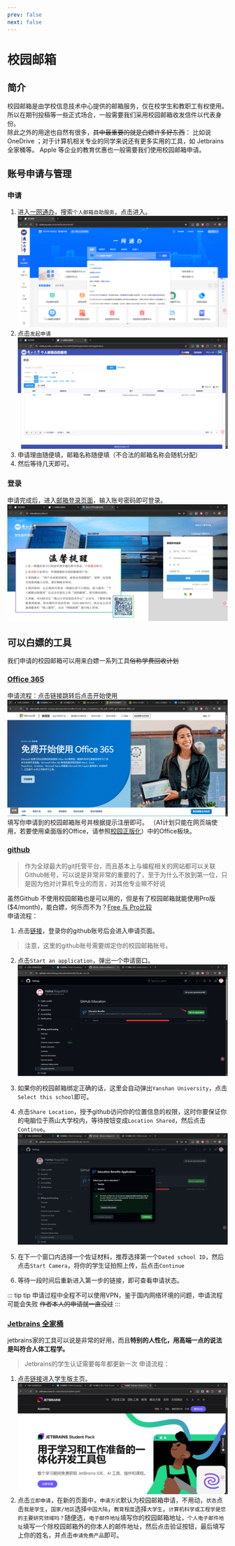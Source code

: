 ```yaml
---
prev: false
next: false
---
```


# 校园邮箱

## 简介

校园邮箱是由学校信息技术中心提供的邮箱服务，仅在校学生和教职工有权使用。 所以在期刊投稿等一些正式场合，一般需要我们采用校园邮箱收发信件以代表身份。  
除此之外的用途也自然有很多，~~其中最重要的就是白嫖许多好东西~~： 比如说 OneDrive ；对于计算机相关专业的同学来说还有更多实用的工具，如 Jetbrains 全家桶等。 Apple 等企业的教育优惠也一般需要我们使用校园邮箱申请。

## 账号申请与管理

### 申请

1. 进入[一网通办](https://ehall.ysu.edu.cn/default/index.html#/)，搜索`个人邮箱自助服务`，点击进入。
![个人邮箱自助服务](./images/search.png)
2. 点击`发起申请`
![发起申请](./images/apply.png)
3. 申请理由随便填，邮箱名称随便填（不合法的邮箱名称会随机分配）
4. 然后等待几天即可。

### 登录

申请完成后，进入[邮箱登录页面](https://stumail.ysu.edu.cn/)，输入账号密码即可登录。
![登录页面](./images/login.png)

## 可以白嫖的工具

我们申请的校园邮箱可以用来白嫖一系列工具~~俗称学费回收计划~~

### [Office 365](https://www.microsoft.com/zh-cn/education/products/office?ocid=plan-comparison_edu_pdf_m365_get-started-office-a1)

申请流程：点击链接跳转后点击开始使用
![开始使用](./images/start.png)
填写你申请到的校园邮箱账号并根据提示注册即可。
（A1计划只能在网页端使用，若要使用桌面版的Office，请参照[校园正版化](../ms/index.md#常用软件)）中的Office板块。

### [github](https://github.com/)

> 作为全球最大的git托管平台，而且基本上与编程相关的网站都可以关联Github帐号，可以说是非常非常的重要的了，至于为什么不放到第一位，只是因为他对计算机专业的而言，对其他专业嘛不好说

虽然Github 不使用校园邮箱也是可以用的，但是有了校园邮箱就能使用Pro版($4/month)，能白嫖，何乐而不为？[Free 与 Pro比较](https://docs.github.com/en/get-started/learning-about-github/githubs-products#github-free-for-user-accounts)  
申请流程：

<!-- markdownlint-disable MD029 -->

1. 点击[链接](https://github.com/settings/education/benefits?locale=en-US)，登录你的github账号后会进入申请页面。

>注意，这里的github账号需要绑定你的校园邮箱账号。

2. 点击`Start an application`，弹出一个申请窗口。
![申请窗口](./images/github_edu.png)

3. 如果你的校园邮箱绑定正确的话，这里会自动弹出`Yanshan University`，点击`Select this school`即可。

4. 点击`Share Location`，授予github访问你的位置信息的权限，这时你要保证你的电脑位于燕山大学校内，等待按钮变成`Location Shared`，然后点击`Continue`。
![授予成功](./images/shared.png)

5. 在下一个窗口内选择一个佐证材料，推荐选择第一个`Dated school ID`，然后点击`Start Camera`，将你的学生证拍照上传，后点击`Continue`

6. 等待一段时间后重新进入第一步的链接，即可查看申请状态。

<!-- markdownlint-enable MD029 -->
::: tip tip
申请过程中全程不可以使用VPN，鉴于国内网络环境的问题，申请流程可能会失败 ~~作者本人的申请就一直没过~~
:::

### [Jetbrains 全家桶](https://www.jetbrains.com/)

jetbrains家的工具可以说是非常的好用，而且**特别的人性化，用高端一点的说法是叫符合人体工程学。**
>Jetbrains的学生认证需要每年都更新一次
申请流程：

1. 点击[链接](https://www.jetbrains.com/zh-cn/academy/student-pack/)进入学生版主页。
![学生版主页](./images/jetbrain.png)
2. 点击`立即申请`，在新的页面中，`申请方式`默认为校园邮箱申请，不用动，`状态`点击`我是学生`，`国家/地区`选择`中国大陆`，`教育程度`选择`大学生`，`计算机科学或工程学是您的主要研究领域吗？`随便选，`电子邮件地址`填写你的校园邮箱地址，`个人电子邮件地址`填写一个除校园邮箱外的你本人的邮件地址，然后点击验证按钮，最后填写上你的姓名，并点击`申请免费产品`即可。
